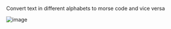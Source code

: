 Convert text in different alphabets to morse code and vice versa

![image](https://user-images.githubusercontent.com/71581584/139905637-9bff541d-2815-4967-9854-487dc70c6b28.png)
